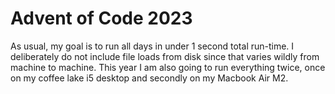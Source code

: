 # Advent of Code 2023

As usual, my goal is to run all days in under 1 second total run-time. I deliberately do not include file loads from disk since that varies wildly from machine to machine. This year I am also going to run everything twice, once on my coffee lake i5 desktop and secondly on my Macbook Air M2. 
